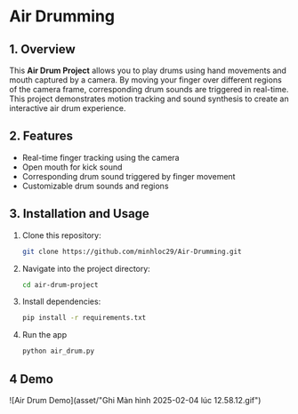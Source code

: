 # Air Drumming

## 1. Overview
This **Air Drum Project** allows you to play drums using hand movements and mouth captured by a camera. By moving your finger over different regions of the camera frame, corresponding drum sounds are triggered in real-time. This project demonstrates motion tracking and sound synthesis to create an interactive air drum experience.

## 2. Features
- Real-time finger tracking using the camera
- Open mouth for kick sound
- Corresponding drum sound triggered by finger movement
- Customizable drum sounds and regions

## 3. Installation and Usage
1. Clone this repository:
   ```bash
   git clone https://github.com/minhloc29/Air-Drumming.git
   
2. Navigate into the project directory:
   ```bash
   cd air-drum-project
   
3. Install dependencies:
   ```bash
   pip install -r requirements.txt

4. Run the app
   ```bash
   python air_drum.py
## 4 Demo
![Air Drum Demo](asset/"Ghi Màn hình 2025-02-04 lúc 12.58.12.gif")
